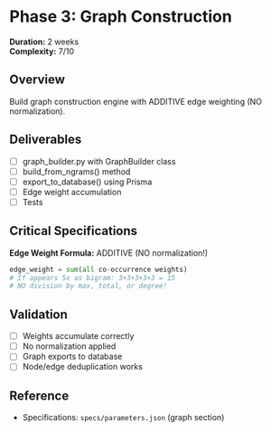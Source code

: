 # Phase 3: Graph Construction

**Duration:** 2 weeks  
**Complexity:** 7/10

## Overview

Build graph construction engine with ADDITIVE edge weighting (NO normalization).

## Deliverables

- [ ] graph_builder.py with GraphBuilder class
- [ ] build_from_ngrams() method
- [ ] export_to_database() using Prisma
- [ ] Edge weight accumulation
- [ ] Tests

## Critical Specifications

**Edge Weight Formula:** ADDITIVE (NO normalization!)
```python
edge_weight = sum(all co-occurrence weights)
# If appears 5x as bigram: 3+3+3+3+3 = 15
# NO division by max, total, or degree!
```

## Validation

- [ ] Weights accumulate correctly
- [ ] No normalization applied
- [ ] Graph exports to database
- [ ] Node/edge deduplication works

## Reference

- Specifications: `specs/parameters.json` (graph section)